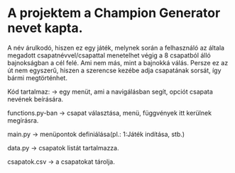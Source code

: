 # A projektem a Champion Generator nevet kapta.

A név árulkodó, hiszen ez egy játék, melynek során a felhasználó az általa megadott csapatnévvel/csapattal menetelhet végig a 8 csapatból álló bajnokságban a cél felé.
Ami nem más, mint a bajnokká válás. Persze ez az út nem egyszerű, hiszen a szerencse kezébe adja csapatának sorsát, így bármi megtörténhet.

 Kód tartalmaz: -> egy menüt, ami a navigálásban segít, opciót csapata nevének beírására.
                  
 functions.py-ban -> csapat választása, menü, függvények itt kerülnek megírásra.

 main.py -> menüpontok definiálása(pl.: 1:Játék indítása, stb.)

 data.py -> csapatok listát tartalmazza.

 csapatok.csv -> a csapatokat tárolja.